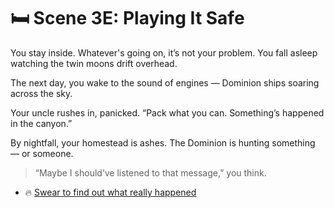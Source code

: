 
# 🛏️ Scene 3E: Playing It Safe

You stay inside. Whatever's going on, it’s not your problem. You fall asleep watching the twin moons drift overhead.

The next day, you wake to the sound of engines — Dominion ships soaring across the sky.

Your uncle rushes in, panicked. “Pack what you can. Something’s happened in the canyon.”

By nightfall, your homestead is ashes. The Dominion is hunting something — or someone.

> “Maybe I should’ve listened to that message,” you think.

- 🔥 [Swear to find out what really happened](../space-battles/4F.md)
